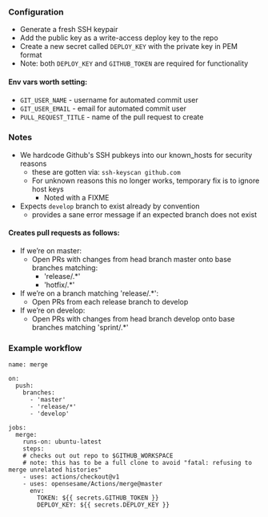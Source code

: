 ### Configuration

- Generate a fresh SSH keypair
- Add the public key as a write-access deploy key to the repo
- Create a new secret called `DEPLOY_KEY` with the private key in PEM format
- Note: both `DEPLOY_KEY` and `GITHUB_TOKEN` are required for functionality

#### Env vars worth setting:

- `GIT_USER_NAME` - username for automated commit user
- `GIT_USER_EMAIL` - email for automated commit user
- `PULL_REQUEST_TITLE` - name of the pull request to create

### Notes

- We hardcode Github's SSH pubkeys into our known_hosts for security reasons
    - these are gotten via: `ssh-keyscan github.com`
    - For unknown reasons this no longer works, temporary fix is to ignore host keys
        - Noted with a FIXME
- Expects `develop` branch to exist already by convention
    - provides a sane error message if an expected branch does not exist

#### Creates pull requests as follows:

- If we’re on master:
    - Open PRs with changes from head branch master onto base branches matching:
        - 'release/.*'
        - 'hotfix/.*'
- If we’re on a branch matching 'release\/.*':
    - Open PRs from each release branch to develop
- If we’re on develop:
    - Open PRs with changes from head branch develop onto base branches matching 'sprint/.*'

### Example workflow

```
name: merge

on:
  push:
    branches:
      - 'master'
      - 'release/*'
      - 'develop'

jobs:
  merge:
    runs-on: ubuntu-latest
    steps:
    # checks out out repo to $GITHUB_WORKSPACE
    # note: this has to be a full clone to avoid "fatal: refusing to merge unrelated histories"
    - uses: actions/checkout@v1
    - uses: opensesame/Actions/merge@master
      env:
        TOKEN: ${{ secrets.GITHUB_TOKEN }}
        DEPLOY_KEY: ${{ secrets.DEPLOY_KEY }}
```